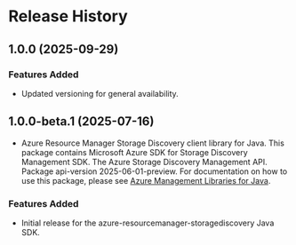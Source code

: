 # Release History

## 1.0.0 (2025-09-29)

### Features Added

- Updated versioning for general availability.

## 1.0.0-beta.1 (2025-07-16)

- Azure Resource Manager Storage Discovery client library for Java. This package contains Microsoft Azure SDK for Storage Discovery Management SDK. The Azure Storage Discovery Management API. Package api-version 2025-06-01-preview. For documentation on how to use this package, please see [Azure Management Libraries for Java](https://aka.ms/azsdk/java/mgmt).
### Features Added

- Initial release for the azure-resourcemanager-storagediscovery Java SDK.
